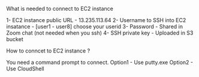 What is needed to connect to EC2 instance 

1- EC2 instance public URL -  13.235.113.64
2- Username to SSH into EC2 insatance - [user1 - user8] choose your userid 
3- Password - Shared in Zoom chat (not needed when you ssh) 
4- SSH private key - Uploaded in S3 bucket 

How to conncet to EC2 instance ?

You need a command prompt to connect. 
Option1 - Use putty.exe 
Option2 - Use CloudShell 
